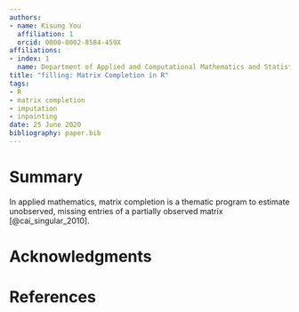 ```yaml
---
authors:
- name: Kisung You
  affiliation: 1
  orcid: 0000-0002-8584-459X
affiliations:
- index: 1
  name: Department of Applied and Computational Mathematics and Statistics, University of Notre Dame
title: "filling: Matrix Completion in R"
tags:
- R
- matrix completion
- imputation
- inpainting
date: 25 June 2020
bibliography: paper.bib
---
```


# Summary

In applied mathematics, matrix completion is a thematic program to estimate unobserved, missing entries of a partially observed matrix [@cai_singular_2010].

# Acknowledgments

# References
